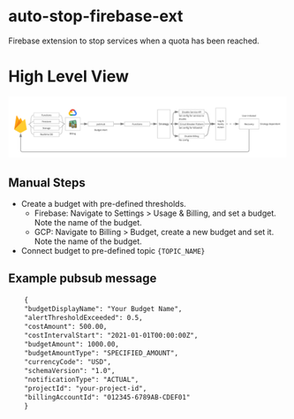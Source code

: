 # auto-stop-firebase-ext

Firebase extension to stop services when a quota has been reached.

# High Level View

![High Level View](high-level-view-v2.png)

## Manual Steps

- Create a budget with pre-defined thresholds.
  - Firebase: Navigate to Settings > Usage & Billing, and set a budget. Note the name of the budget.
  - GCP: Navigate to Billing > Budget, create a new budget and set it. Note the name of the budget.
- Connect budget to pre-defined topic `{TOPIC_NAME}`

## Example pubsub message

```
    {
    "budgetDisplayName": "Your Budget Name",
    "alertThresholdExceeded": 0.5,
    "costAmount": 500.00,
    "costIntervalStart": "2021-01-01T00:00:00Z",
    "budgetAmount": 1000.00,
    "budgetAmountType": "SPECIFIED_AMOUNT",
    "currencyCode": "USD",
    "schemaVersion": "1.0",
    "notificationType": "ACTUAL",
    "projectId": "your-project-id",
    "billingAccountId": "012345-6789AB-CDEF01"
    }
```
